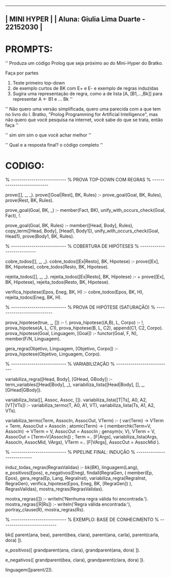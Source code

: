 ----------------------------------------
|             MINI HYPER               |
| Aluna: Giulia Lima Duarte - 22152030 |
----------------------------------------


# PROMPTS: 

''
Produza um código Prolog que seja próximo ao do Mini-Hyper do Bratko. 

Faça por partes

1. Teste primeiro top-down 
2. de exemplo curtos de BK com E+ e E- e exemplo de regras induzidas 
3. Sugira uma representação de regra, como a de lista [A, [B1,...,Bk]] para representar A <- B1 e ... Bk
''

''
Não quero uma versão simplificada, quero uma parecida com a que tem no livro do I. Bratko, "Prolog Programming for Artificial Intelligence", 
mas não quero que você pesquisa na internet, você sabe do que se trata, então faça 
''

''
sim
sim
sim
o que você achar melhor
''

''
Qual e a resposta final? o código completo
''

# CODIGO: 

% ---------------------------
% PROVA TOP-DOWN COM REGRAS
% ---------------------------

prove([], _, _).
prove([Goal|Rest], BK, Rules) :-
    prove_goal(Goal, BK, Rules),
    prove(Rest, BK, Rules).

prove_goal(Goal, BK, _) :-
    member(Fact, BK),
    unify_with_occurs_check(Goal, Fact), !.

prove_goal(Goal, BK, Rules) :-
    member([Head, Body], Rules),
    copy_term([Head, Body], [Head1, Body1]),
    unify_with_occurs_check(Goal, Head1),
    prove(Body1, BK, Rules).

% ---------------------------
% COBERTURA DE HIPÓTESES
% ---------------------------

cobre_todos([], _, _).
cobre_todos([Ex|Resto], BK, Hipotese) :-
    prove([Ex], BK, Hipotese),
    cobre_todos(Resto, BK, Hipotese).

rejeita_todos([], _, _).
rejeita_todos([Ex|Resto], BK, Hipotese) :-
    \+ prove([Ex], BK, Hipotese),
    rejeita_todos(Resto, BK, Hipotese).

verifica_hipotese(Epos, Eneg, BK, H) :-
    cobre_todos(Epos, BK, H),
    rejeita_todos(Eneg, BK, H).

% ---------------------------
% PROVA DE HIPÓTESE (SATURAÇÃO)
% ---------------------------

prova_hipotese(true, _, []) :- !.
prova_hipotese((A,B), L, Corpo) :- !,
    prova_hipotese(A, L, C1),
    prova_hipotese(B, L, C2),
    append(C1, C2, Corpo).
prova_hipotese(Goal, Linguagem, [Goal]) :-
    functor(Goal, F, N),
    member(F/N, Linguagem).

gera_regra(Objetivo, Linguagem, [Objetivo, Corpo]) :-
    prova_hipotese(Objetivo, Linguagem, Corpo).

% ---------------------------
% VARIABILIZAÇÃO
% ---------------------------

variabiliza_regra([Head, Body], [GHead, GBody]) :-
    term_variables([Head|Body], _),
    variabiliza_lista([Head|Body], [], _, [GHead|GBody]).

variabiliza_lista([], Assoc, Assoc, []).
variabiliza_lista([T|Ts], A0, A2, [VT|VTs]) :-
    variabiliza_termo(T, A0, A1, VT),
    variabiliza_lista(Ts, A1, A2, VTs).

variabiliza_termo(Term, AssocIn, AssocOut, VTerm) :-
    (   var(Term) -> VTerm = Term, AssocOut = AssocIn
    ;   atomic(Term) ->
        (   memberchk(Term=V, AssocIn) -> VTerm = V, AssocOut = AssocIn
        ;   gensym(v, V), VTerm = V, AssocOut = [Term=V|AssocIn])
    ;   Term =.. [F|Args],
        variabiliza_lista(Args, AssocIn, AssocMid, VArgs),
        VTerm =.. [F|VArgs],
        AssocOut = AssocMid
    ).

% ---------------------------
% PIPELINE FINAL: INDUÇÃO
% ---------------------------

induz_todas_regras(RegrasValidas) :-
    bk(BK),
    linguagem(Lang),
    e_positivos(Epos),
    e_negativos(Eneg),
    findall(RegraGen,
        (
            member(Ep, Epos),
            gera_regra(Ep, Lang, RegraInst),
            variabiliza_regra(RegraInst, RegraGen),
            verifica_hipotese(Epos, Eneg, BK, [RegraGen])
        ),
        RegrasValidas),
    mostra_regras(RegrasValidas).

mostra_regras([]) :- writeln('Nenhuma regra válida foi encontrada.').
mostra_regras([R|Rs]) :-
    writeln('Regra válida encontrada:'),
    portray_clause(R),
    mostra_regras(Rs).

% ---------------------------
% EXEMPLO: BASE DE CONHECIMENTO
% ---------------------------

bk([
    parent(ana, bea),
    parent(bea, clara),
    parent(ana, carla),
    parent(carla, dora)
]).

e_positivos([
    grandparent(ana, clara),
    grandparent(ana, dora)
]).

e_negativos([
    grandparent(bea, clara),
    grandparent(clara, dora)
]).

linguagem([parent/2]).